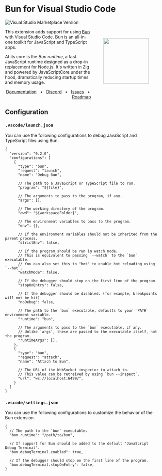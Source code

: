 # Bun for Visual Studio Code

![Visual Studio Marketplace Version](https://img.shields.io/visual-studio-marketplace/v/oven.bun-vscode)

<img align="right" src="https://user-images.githubusercontent.com/709451/182802334-d9c42afe-f35d-4a7b-86ea-9985f73f20c3.png" height="150px" style="float: right; padding: 30px;">

This extension adds support for using [Bun](https://bun.sh/) with Visual Studio Code. Bun is an all-in-one toolkit for JavaScript and TypeScript apps.

At its core is the _Bun runtime_, a fast JavaScript runtime designed as a drop-in replacement for Node.js. It's written in Zig and powered by JavaScriptCore under the hood, dramatically reducing startup times and memory usage.

<div align="center">
  <a href="https://bun.sh/docs">Documentation</a>
  <span>&nbsp;&nbsp;•&nbsp;&nbsp;</span>
  <a href="https://discord.com/invite/CXdq2DP29u">Discord</a>
  <span>&nbsp;&nbsp;•&nbsp;&nbsp;</span>
  <a href="https://github.com/oven-sh/bun/issues/new">Issues</a>
  <span>&nbsp;&nbsp;•&nbsp;&nbsp;</span>
  <a href="https://github.com/oven-sh/bun/issues/159">Roadmap</a>
  <br/>
</div>

## Configuration

### `.vscode/launch.json`

You can use the following configurations to debug JavaScript and TypeScript files using Bun.

```jsonc
{
  "version": "0.2.0",
  "configurations": [
    {
      "type": "bun",
      "request": "launch",
      "name": "Debug Bun",

      // The path to a JavaScript or TypeScript file to run.
      "program": "${file}",

      // The arguments to pass to the program, if any.
      "args": [],

      // The working directory of the program.
      "cwd": "${workspaceFolder}",

      // The environment variables to pass to the program.
      "env": {},

      // If the environment variables should not be inherited from the parent process.
      "strictEnv": false,

      // If the program should be run in watch mode.
      // This is equivalent to passing `--watch` to the `bun` executable.
      // You can also set this to "hot" to enable hot reloading using `--hot`.
      "watchMode": false,

      // If the debugger should stop on the first line of the program.
      "stopOnEntry": false,

      // If the debugger should be disabled. (for example, breakpoints will not be hit)
      "noDebug": false,

      // The path to the `bun` executable, defaults to your `PATH` environment variable.
      "runtime": "bun",

      // The arguments to pass to the `bun` executable, if any.
      // Unlike `args`, these are passed to the executable itself, not the program.
      "runtimeArgs": [],
    },
    {
      "type": "bun",
      "request": "attach",
      "name": "Attach to Bun",

      // The URL of the WebSocket inspector to attach to.
      // This value can be retreived by using `bun --inspect`.
      "url": "ws://localhost:6499/",
    }
  ]
}
```

### `.vscode/settings.json`

You can use the following configurations to customize the behavior of the Bun extension.

```jsonc
{
  // The path to the `bun` executable.
  "bun.runtime": "/path/to/bun",

  // If support for Bun should be added to the default "JavaScript Debug Terminal".
  "bun.debugTerminal.enabled": true,
  
  // If the debugger should stop on the first line of the program.
  "bun.debugTerminal.stopOnEntry": false,
}
```